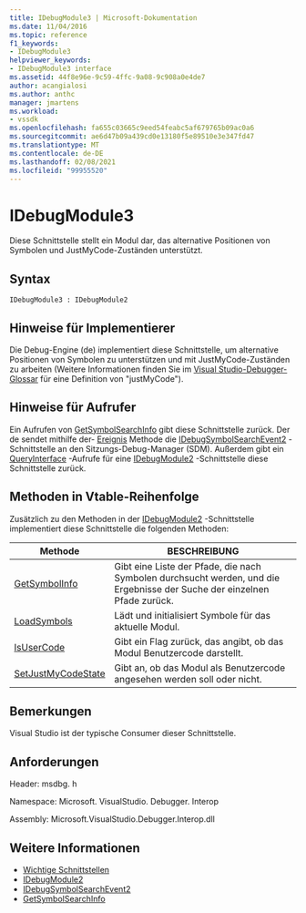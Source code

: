 ```yaml
---
title: IDebugModule3 | Microsoft-Dokumentation
ms.date: 11/04/2016
ms.topic: reference
f1_keywords:
- IDebugModule3
helpviewer_keywords:
- IDebugModule3 interface
ms.assetid: 44f8e96e-9c59-4ffc-9a08-9c908a0e4de7
author: acangialosi
ms.author: anthc
manager: jmartens
ms.workload:
- vssdk
ms.openlocfilehash: fa655c03665c9eed54feabc5af679765b09ac0a6
ms.sourcegitcommit: ae6d47b09a439cd0e13180f5e89510e3e347fd47
ms.translationtype: MT
ms.contentlocale: de-DE
ms.lasthandoff: 02/08/2021
ms.locfileid: "99955520"
---
```

# <a name="idebugmodule3"></a>IDebugModule3
Diese Schnittstelle stellt ein Modul dar, das alternative Positionen von Symbolen und JustMyCode-Zuständen unterstützt.

## <a name="syntax"></a>Syntax

```
IDebugModule3 : IDebugModule2
```

## <a name="notes-for-implementers"></a>Hinweise für Implementierer
 Die Debug-Engine (de) implementiert diese Schnittstelle, um alternative Positionen von Symbolen zu unterstützen und mit JustMyCode-Zuständen zu arbeiten (Weitere Informationen finden Sie im [Visual Studio-Debugger-Glossar](../../../extensibility/debugger/reference/visual-studio-debugger-glossary.md) für eine Definition von "justMyCode").

## <a name="notes-for-callers"></a>Hinweise für Aufrufer
 Ein Aufrufen von [GetSymbolSearchInfo](../../../extensibility/debugger/reference/idebugsymbolsearchevent2-getsymbolsearchinfo.md) gibt diese Schnittstelle zurück. Der de sendet mithilfe der- [Ereignis](../../../extensibility/debugger/reference/idebugeventcallback2-event.md) Methode die [IDebugSymbolSearchEvent2](../../../extensibility/debugger/reference/idebugsymbolsearchevent2.md) -Schnittstelle an den Sitzungs-Debug-Manager (SDM). Außerdem gibt ein [QueryInterface](/cpp/atl/queryinterface) -Aufrufe für eine [IDebugModule2](../../../extensibility/debugger/reference/idebugmodule2.md) -Schnittstelle diese Schnittstelle zurück.

## <a name="methods-in-vtable-order"></a>Methoden in Vtable-Reihenfolge
 Zusätzlich zu den Methoden in der [IDebugModule2](../../../extensibility/debugger/reference/idebugmodule2.md) -Schnittstelle implementiert diese Schnittstelle die folgenden Methoden:

|Methode|BESCHREIBUNG|
|------------|-----------------|
|[GetSymbolInfo](../../../extensibility/debugger/reference/idebugmodule3-getsymbolinfo.md)|Gibt eine Liste der Pfade, die nach Symbolen durchsucht werden, und die Ergebnisse der Suche der einzelnen Pfade zurück.|
|[LoadSymbols](../../../extensibility/debugger/reference/idebugmodule3-loadsymbols.md)|Lädt und initialisiert Symbole für das aktuelle Modul.|
|[IsUserCode](../../../extensibility/debugger/reference/idebugmodule3-isusercode.md)|Gibt ein Flag zurück, das angibt, ob das Modul Benutzercode darstellt.|
|[SetJustMyCodeState](../../../extensibility/debugger/reference/idebugmodule3-setjustmycodestate.md)|Gibt an, ob das Modul als Benutzercode angesehen werden soll oder nicht.|

## <a name="remarks"></a>Bemerkungen
 Visual Studio ist der typische Consumer dieser Schnittstelle.

## <a name="requirements"></a>Anforderungen
 Header: msdbg. h

 Namespace: Microsoft. VisualStudio. Debugger. Interop

 Assembly: Microsoft.VisualStudio.Debugger.Interop.dll

## <a name="see-also"></a>Weitere Informationen
- [Wichtige Schnittstellen](../../../extensibility/debugger/reference/core-interfaces.md)
- [IDebugModule2](../../../extensibility/debugger/reference/idebugmodule2.md)
- [IDebugSymbolSearchEvent2](../../../extensibility/debugger/reference/idebugsymbolsearchevent2.md)
- [GetSymbolSearchInfo](../../../extensibility/debugger/reference/idebugsymbolsearchevent2-getsymbolsearchinfo.md)
